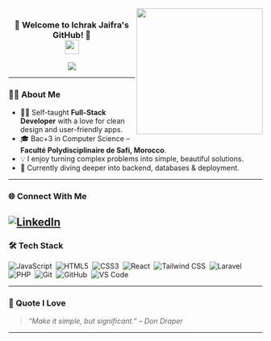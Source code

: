 <img align="right" src="https://c.tenor.com/_DOBjnGspYAAAAAM/code-coding.gif" width="250">

<h3 align="center">
  🌸 Welcome to Ichrak Jaifra's GitHub! 🌸<br>
  <img src="https://media.giphy.com/media/hvRJCLFzcasrR4ia7z/giphy.gif" width="28">
</h3>

<p align="center">
  <a href="https://github.com/DenverCoder1/readme-typing-svg">
    <img src="https://readme-typing-svg.herokuapp.com/?lines=Full-Stack%20Developer💻;Creative%20%26%20Curious✨;Lover%20of%20clean%20code🧼&font=Fira%20Code&center=true&width=500&height=45&color=fc73b6&vCenter=true&size=22">
  </a>
</p>

---

### 💁‍♀️ About Me
- 👩‍💻 Self-taught **Full-Stack Developer** with a love for clean design and user-friendly apps.  
- 🎓 Bac+3 in Computer Science – **Faculté Polydisciplinaire de Safi, Morocco**.  
- 💡 I enjoy turning complex problems into simple, beautiful solutions.  
- 🌱 Currently diving deeper into backend, databases & deployment.  

---

### 🌐 Connect With Me  
[![LinkedIn](https://img.shields.io/badge/-LinkedIn-ffc0cb?style=flat-square&logo=Linkedin&logoColor=white)](https://www.linkedin.com/in/ichrak-jaifra-72380331b/)  
---

### 🛠️ Tech Stack  
![JavaScript](https://img.shields.io/badge/-JavaScript-f9d5e5?style=flat&logo=javascript&logoColor=black)&nbsp;
![HTML5](https://img.shields.io/badge/-HTML5-fcd5ce?style=flat&logo=html5&logoColor=white)&nbsp;
![CSS3](https://img.shields.io/badge/-CSS3-eac4d5?style=flat&logo=css3&logoColor=white)&nbsp;
![React](https://img.shields.io/badge/-React-dcd6f7?style=flat&logo=react)&nbsp;
![Tailwind CSS](https://img.shields.io/badge/-Tailwind-ffd6e0?style=flat&logo=tailwindcss)&nbsp;
![Laravel](https://img.shields.io/badge/-Laravel-ffaaa5?style=flat&logo=laravel&logoColor=white)&nbsp;
![PHP](https://img.shields.io/badge/-PHP-9ab3f5?style=flat&logo=php&logoColor=white)&nbsp;
![Git](https://img.shields.io/badge/-Git-fcefee?style=flat&logo=git)&nbsp;
![GitHub](https://img.shields.io/badge/-GitHub-e0bbe4?style=flat&logo=github)&nbsp;
![VS Code](https://img.shields.io/badge/-VS%20Code-ffe5ec?style=flat&logo=visual-studio-code&logoColor=007ACC)

---

### 💫 Quote I Love  
> _“Make it simple, but significant.” – Don Draper_

---

